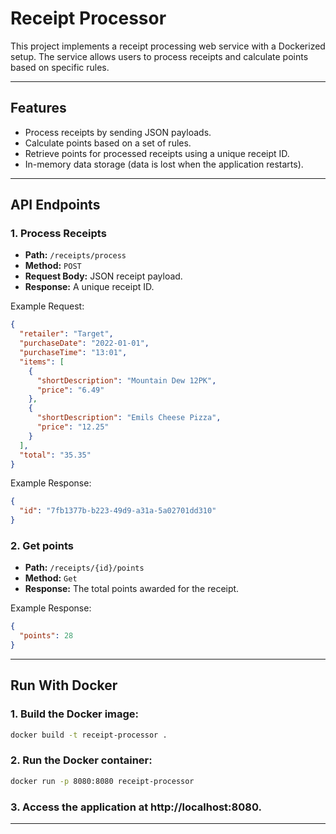 # Receipt Processor

This project implements a receipt processing web service with a Dockerized setup. The service allows users to process receipts and calculate points based on specific rules.

---

## Features

- Process receipts by sending JSON payloads.
- Calculate points based on a set of rules.
- Retrieve points for processed receipts using a unique receipt ID.
- In-memory data storage (data is lost when the application restarts).

---

## API Endpoints

### 1. Process Receipts

- **Path:** `/receipts/process`
- **Method:** `POST`
- **Request Body:** JSON receipt payload.
- **Response:** A unique receipt ID.

Example Request:
```json
{
  "retailer": "Target",
  "purchaseDate": "2022-01-01",
  "purchaseTime": "13:01",
  "items": [
    {
      "shortDescription": "Mountain Dew 12PK",
      "price": "6.49"
    },
    {
      "shortDescription": "Emils Cheese Pizza",
      "price": "12.25"
    }
  ],
  "total": "35.35"
}
```
Example Response:
```json
{
  "id": "7fb1377b-b223-49d9-a31a-5a02701dd310"
}

```
### 2. Get points

- **Path:** `/receipts/{id}/points`
- **Method:** `Get`
- **Response:** The total points awarded for the receipt.

Example Response:
```json
{
  "points": 28
}
```
---

## Run With Docker

### 1. Build the Docker image:

```bash
docker build -t receipt-processor .

```
### 2. Run the Docker container:

```bash
docker run -p 8080:8080 receipt-processor

```
### 3.	Access the application at http://localhost:8080.

---

